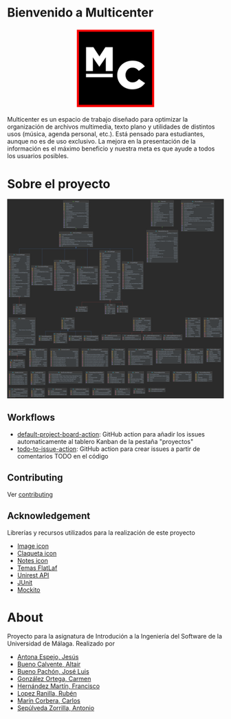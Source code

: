 # Bienvenido a Multicenter

<h3 align="center"><img src="resources/App/Multicenter/Icons/180x180.png" alt="Multicenter Logo" width="180" height="auto"></h3>

Multicenter es un espacio de trabajo diseñado para optimizar la organización de archivos multimedia, texto plano y utilidades de distintos usos (música, agenda personal, etc.). Está pensado para estudiantes, aunque no es de uso exclusivo. La mejora en la presentación de la información es el máximo beneficio y nuestra meta es que ayude a todos los usuarios posibles.

# Sobre el proyecto

![Diagrama de clases](Model.png)

## Workflows

- [default-project-board-action](https://github.com/skeet70/default-project-board-action): GitHub action para añadir los issues automaticamente al tablero Kanban de la pestaña "proyectos"
- [todo-to-issue-action](https://github.com/alstr/todo-to-issue-action): GitHub action para crear issues a partir de comentarios TODO en el código

## Contributing

Ver [contributing](./CONTRIBUTING)

## Acknowledgement

Librerías y recursos utilizados para la realización de este proyecto

- [Image icon](https://www.flaticon.es/icono-gratis/imagen_685681?term=image&page=1&position=15&page=1&position=15&related_id=685681&origin=search)
- [Claqueta icon](https://www.flaticon.es/icono-gratis/claqueta_4812530?term=film&page=1&position=91&page=1&position=91&related_id=4812530&origin=search)
- [Notes icon](https://www.flaticon.es/icono-gratis/publicalo_889648?term=notes&page=1&position=4&page=1&position=4&related_id=889648&origin=search)
- [Temas FlatLaf](https://github.com/JFormDesigner/FlatLaf)
- [Unirest API](https://github.com/Kong/unirest-java)
- [JUnit](https://junit.org/junit5/)
- [Mockito](https://site.mockito.org/)

# About

Proyecto para la asignatura de Introdución a la Ingeniería del Software de la Universidad de Málaga. Realizado por

- [Antona Espejo, Jesús](https://github.com/JantonaE)
- [Bueno Calvente, Altair](https://github.com/Altair-Bueno)
- [Bueno Pachón, José Luis](https://github.com/jxtaaa)
- [González Ortega, Carmen](https://github.com/carmengo01)
- [Hernández Martín, Francisco](https://github.com/fran1215)
- [Lopez Ranilla, Rubén](https://github.com/rubenlopran)
- [Marín Corbera, Carlos](https://github.com/CTMarin)
- [Sepúlveda Zorrilla, Antonio](https://github.com/antoniosep)

